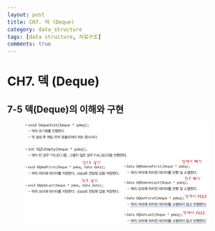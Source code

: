 ```yaml
---
layout: post
title: CH7. 덱 (Deque)
category: data_structure
tags: [data structure, 자료구조]
comments: true
---
```


# CH7. 덱 (Deque)

## 7-5 덱(Deque)의 이해와 구현

<center>
<figure>
<img src="/assets/post_img/data_structure/2019-06-04-data_structure/fig1.PNG" alt="views">
<figcaption> </figcaption>
</figure>
</center>

